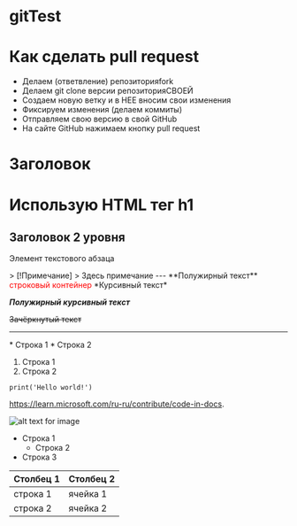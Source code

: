 # gitTest


# Как сделать pull request
* Делаем (ответвление) репозиторияfork
* Делаем git clone версии репозиторияСВОЕЙ
* Создаем новую ветку и в НЕЕ вносим свои изменения
* Фиксируем изменения (делаем коммиты)
* Отправляем свою версию в свой GitHub
* На сайте GitHub нажимаем кнопку pull request

# Заголовок
<h1>Использую HTML тег h1</h1>

## Заголовок 2 уровня
<p>Элемент текстового абзаца</p>
> [!Примечание]
> Здесь примечание
---
**Полужирный текст**
<span style="color:red;">строковый контейнер</span>
*Курсивный текст*

***Полужирный курсивный текст***

~~Зачёркнутый текст~~
<hr>
* Строка 1
* Строка 2

1. Строка 1
2. Строка 2

```
print('Hello world!')
```
<https://learn.microsoft.com/ru-ru/contribute/code-in-docs>.

![alt text for image](https://s8.stc.all.kpcdn.net/woman/wp-content/uploads/2021/12/k-chemu-snitsya-ezhik-960x540.jpg)

- Строка 1
  - Строка 2
- Строка 3

|Столбец 1 |Столбец 2 |
|----------|-----------|
|строка 1     |ячейка 1      |
|строка 2|ячейка 2  |
